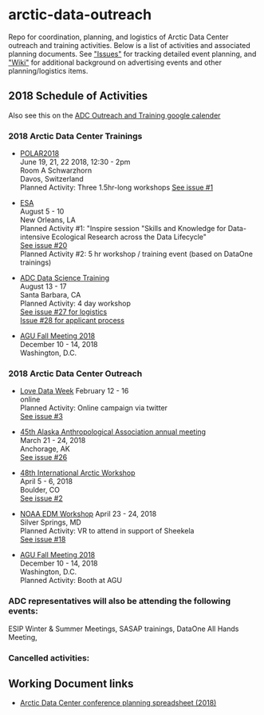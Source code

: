 # arctic-data-outreach
Repo for coordination, planning, and logistics of Arctic Data Center outreach and training activities. Below is a list of activities and associated planning documents. See ["Issues"](https://github.com/NCEAS/arctic-data-outreach/issues) for tracking detailed event planning, and ["Wiki"](https://github.com/NCEAS/arctic-data-outreach/wiki) for additional background on advertising events and other planning/logistics items.

## 2018 Schedule of Activities
Also see this on the [ADC Outreach and Training google calender](https://calendar.google.com/calendar/embed?src=nceas.ucsb.edu_q8ada07hlliumm1ejcugpo89m8%40group.calendar.google.com&ctz=America%2FLos_Angeles)

### 2018 Arctic Data Center Trainings


* [POLAR2018](https://www.polar2018.org/)  
June 19, 21, 22 2018, 12:30 - 2pm  
Room A Schwarzhorn   
Davos, Switzerland   
Planned Activity: Three 1.5hr-long workshops
[See issue #1](https://github.com/NCEAS/arctic-data-outreach/issues/1)  

* [ESA](https://esa.org/neworleans/)  
August 5 - 10  
New Orleans, LA  
Planned Activity #1: "Inspire session "Skills and Knowledge for Data-intensive Ecological Research across the Data Lifecycle"     
[See issue #20](https://github.com/NCEAS/arctic-data-outreach/issues/20)  
Planned Activity #2: 5 hr workshop / training event (based on DataOne trainings)    

* [ADC Data Science Training](http://training.arcticdata.io/agenda-2018-08.html)  
August 13 - 17  
Santa Barbara, CA  
Planned Activity: 4 day workshop  
[See issue #27 for logistics](https://github.com/NCEAS/arctic-data-outreach/issues/27)  
[Issue #28 for applicant process](https://github.com/NCEAS/arctic-data-outreach/issues/28)  

* [AGU Fall Meeting 2018](https://fallmeeting.agu.org/2017/future-meetings/)  
December 10 - 14, 2018  
Washington, D.C.  

### 2018 Arctic Data Center Outreach
* [Love Data Week](http://lovedataweek.org/2018-home/) 
February 12 - 16  
online  
Planned Activity: Online campaign via twitter  
[See issue #3](https://github.com/NCEAS/arctic-data-outreach/issues/3)

* [45th Alaska Anthropological Association annual meeting](https://www.alaskaanthropology.org/annual-meeting/)  
March 21 - 24, 2018  
Anchorage, AK  
[See issue #26](https://github.com/NCEAS/arctic-data-outreach/issues/26)  

* [48th International Arctic Workshop](http://instaar.colorado.edu/meetings/AW2018/about/index.html)  
April 5 - 6, 2018  
Boulder, CO  
[See issue #2](https://github.com/NCEAS/arctic-data-outreach/issues/2)  

* [NOAA EDM Workshop](https://edmw2018.sched.com/) 
April 23 - 24, 2018  
Silver Springs, MD   
Planned Activity: VR to attend in support of Sheekela  
[See issue #18](https://github.com/NCEAS/arctic-data-outreach/issues/18)  

* [AGU Fall Meeting 2018](https://fallmeeting.agu.org/2017/future-meetings/)  
December 10 - 14, 2018  
Washington, D.C.  
Planned Activity: Booth at AGU  

### ADC representatives will also be attending the following events:
ESIP Winter & Summer Meetings, SASAP trainings, DataOne All Hands Meeting,   

### Cancelled activities:


## Working Document links
* [Arctic Data Center conference planning spreadsheet (2018)](https://docs.google.com/spreadsheets/d/1OiSIzkVsPvorFo9G_ZFqf7EVdYY0vDKd7o9S4_O0XGs/edit?pli=1#gid=812369282)

